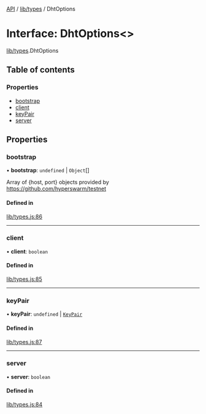[API](../README.md) / [lib/types](../modules/lib_types.md) / DhtOptions

# Interface: DhtOptions<\>

[lib/types](../modules/lib_types.md).DhtOptions

## Table of contents

### Properties

- [bootstrap](lib_types.DhtOptions.md#bootstrap)
- [client](lib_types.DhtOptions.md#client)
- [keyPair](lib_types.DhtOptions.md#keypair)
- [server](lib_types.DhtOptions.md#server)

## Properties

### bootstrap

• **bootstrap**: `undefined` \| `Object`[]

Array of {host, port} objects provided by https://github.com/hyperswarm/testnet

#### Defined in

[lib/types.js:86](https://github.com/digidem/mapeo-core-next/blob/8584770/lib/types.js#L86)

---

### client

• **client**: `boolean`

#### Defined in

[lib/types.js:85](https://github.com/digidem/mapeo-core-next/blob/8584770/lib/types.js#L85)

---

### keyPair

• **keyPair**: `undefined` \| [`KeyPair`](lib_types.KeyPair.md)

#### Defined in

[lib/types.js:87](https://github.com/digidem/mapeo-core-next/blob/8584770/lib/types.js#L87)

---

### server

• **server**: `boolean`

#### Defined in

[lib/types.js:84](https://github.com/digidem/mapeo-core-next/blob/8584770/lib/types.js#L84)
